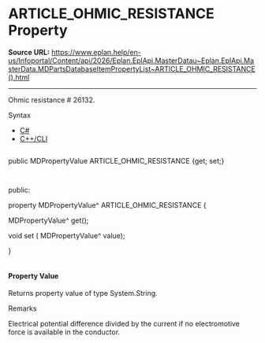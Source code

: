 # ARTICLE_OHMIC_RESISTANCE Property

**Source URL:** https://www.eplan.help/en-us/Infoportal/Content/api/2026/Eplan.EplApi.MasterDatau~Eplan.EplApi.MasterData.MDPartsDatabaseItemPropertyList~ARTICLE_OHMIC_RESISTANCE().html

---

Ohmic resistance # 26132.

Syntax

- [C#](#i-syntax-CS)
- [C++/CLI](#i-syntax-CPP2005)

```
```
public MDPropertyValue ARTICLE_OHMIC_RESISTANCE {get; set;}
```
```

```
```
public:

property MDPropertyValue^ ARTICLE_OHMIC_RESISTANCE {

   MDPropertyValue^ get();

   void set (    MDPropertyValue^ value);

}
```
```

#### Property Value

Returns property value of type System.String.

Remarks

Electrical potential difference divided by the current if no electromotive force is available in the conductor.
